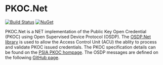 # PKOC.Net

[![Build Status](https://dev.azure.com/Z-bitSystems/PKOC.Net/_apis/build/status%2FZ-bit-Systems-LLC.PKOC.Net?branchName=develop)](https://dev.azure.com/Z-bitSystems/PKOC.Net/_build/latest?definitionId=2&branchName=develop)
[![NuGet](https://img.shields.io/nuget/v/PKOC.Net.svg?style=flat)](https://www.nuget.org/packages/PKOC.Net/)

PKOC.Net is a NET implementation of the Public Key Open Credential (PKOC) using Open Supervised Device Protocol (OSDP). The [OSDP.Net library](https://github.com/bytedreamer/OSDP.Net) is used to allow the Access Control Unit (ACU) the ablity to process and validate PKOC issued credentials. The PKOC specification details can be found on the [PSIA PKOC hompage](https://psialliance.org/securecredentials/). The OSDP messages are defined on the following [GitHub page](https://github.com/smithee-solutions/openbadger/blob/main/discussions/PKOC/pkoc-osdp-acu.pdf).
